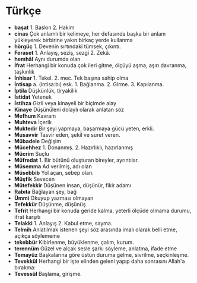# Türkçe

* **başat** 1. Baskın 2. Hakim
* **cinas** Çok anlamlı bir kelimeye, her defasında başka bir anlam yükleyerek birbirine yakın birkaç yerde kullanma
* **hörgüç** 1. Devenin sırtındaki tümsek, çıkıntı. 
* **Feraset** 1. Anlayış, seziş, sezgi 2. Zekâ.
* **hemhâl** Aynı durumda olan
* **İfrat** Herhangi bir konuda çok ileri gitme, ölçüyü aşma, aşırı davranma, taşkınlık
* **İnhisar** 1. Tekel. 2. mec. Tek başına sahip olma
* **İntisap** a. (intisa:bı) esk. 1. Bağlanma. 2. Girme. 3. Kapılanma.
* **İptila** Düşkünlük, tiryakilik
* **İstidat** Yetenek
* **İstihza**  Gizli veya kinayeli bir biçimde alay
* **Kinaye**  Düşünüleni dolaylı olarak anlatan söz
* **Mefhum** Kavram
* **Muhteva** İçerik
* **Muktedir** Bir şeyi yapmaya, başarmaya gücü yeten, erkli.
* **Musavvir** Tasvir eden, şekil ve suret veren. 
* **Mübadele** Değişim
* **Mücehhez**  1. Donanmış. 2. Hazırlıklı, hazırlanmış
* **Mücrim** Suçlu
* **Müfredat**  1. Bir bütünü oluşturan bireyler, ayrıntılar. 
* **Müsemma** Ad verilmiş, adı olan
* **Müsebbib** Yol açan, sebep olan.
* **Müşfik** Sevecen
* **Mütefekkir** Düşünen insan, düşünür, fikir adamı
* **Rabıta** Bağlayan şey, bağ
* **Ümmi** Okuyup yazması olmayan
* **Tefekkür** Düşünme, düşünüş
* **Tefrit** Herhangi bir konuda geride kalma, yeterli ölçüde olmama durumu, ifrat karşıtı
* **Telakki** 1. Anlayış 2. Kabul etme, sayma.
* **Telmih**  Anlatılmak istenen şeyi söz arasında imalı olarak belli etme, açıkça söylememe
* **tekebbür** Kibirlenme, büyüklenme, çalım, kurum.
* **terennüm** Güzel ve alçak sesle şarkı söyleme, anlatma, ifade etme
* **Temayüz**  Başkalarına göre üstün duruma gelme, sivrilme, seçkinleşme.
* **Tevekkül** Herhangi bir işte elinden geleni yapıp daha sonrasını Allah'a bırakma: 
* **Tevessül** Başlama, girişme.
